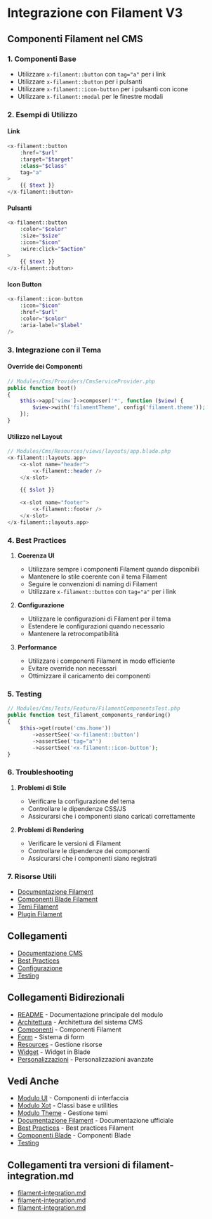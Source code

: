 # Integrazione con Filament V3

## Componenti Filament nel CMS

### 1. Componenti Base
- Utilizzare `x-filament::button` con `tag="a"` per i link
- Utilizzare `x-filament::button` per i pulsanti
- Utilizzare `x-filament::icon-button` per i pulsanti con icone
- Utilizzare `x-filament::modal` per le finestre modali

### 2. Esempi di Utilizzo

#### Link
```php
<x-filament::button
    :href="$url"
    :target="$target"
    :class="$class"
    tag="a"
>
    {{ $text }}
</x-filament::button>
```

#### Pulsanti
```php
<x-filament::button
    :color="$color"
    :size="$size"
    :icon="$icon"
    :wire:click="$action"
>
    {{ $text }}
</x-filament::button>
```

#### Icon Button
```php
<x-filament::icon-button
    :icon="$icon"
    :href="$url"
    :color="$color"
    :aria-label="$label"
/>
```

### 3. Integrazione con il Tema

#### Override dei Componenti
```php
// Modules/Cms/Providers/CmsServiceProvider.php
public function boot()
{
    $this->app['view']->composer('*', function ($view) {
        $view->with('filamentTheme', config('filament.theme'));
    });
}
```

#### Utilizzo nel Layout
```php
// Modules/Cms/Resources/views/layouts/app.blade.php
<x-filament::layouts.app>
    <x-slot name="header">
        <x-filament::header />
    </x-slot>

    {{ $slot }}

    <x-slot name="footer">
        <x-filament::footer />
    </x-slot>
</x-filament::layouts.app>
```

### 4. Best Practices

1. **Coerenza UI**
   - Utilizzare sempre i componenti Filament quando disponibili
   - Mantenere lo stile coerente con il tema Filament
   - Seguire le convenzioni di naming di Filament
   - Utilizzare `x-filament::button` con `tag="a"` per i link

2. **Configurazione**
   - Utilizzare le configurazioni di Filament per il tema
   - Estendere le configurazioni quando necessario
   - Mantenere la retrocompatibilità

3. **Performance**
   - Utilizzare i componenti Filament in modo efficiente
   - Evitare override non necessari
   - Ottimizzare il caricamento dei componenti

### 5. Testing

```php
// Modules/Cms/Tests/Feature/FilamentComponentsTest.php
public function test_filament_components_rendering()
{
    $this->get(route('cms.home'))
        ->assertSee('<x-filament::button')
        ->assertSee('tag="a"')
        ->assertSee('<x-filament::icon-button');
}
```

### 6. Troubleshooting

1. **Problemi di Stile**
   - Verificare la configurazione del tema
   - Controllare le dipendenze CSS/JS
   - Assicurarsi che i componenti siano caricati correttamente

2. **Problemi di Rendering**
   - Verificare le versioni di Filament
   - Controllare le dipendenze dei componenti
   - Assicurarsi che i componenti siano registrati

### 7. Risorse Utili

- [Documentazione Filament](https://filamentphp.com/docs/3.x)
- [Componenti Blade Filament](https://filamentphp.com/docs/3.x/support/blade-components)
- [Temi Filament](https://filamentphp.com/docs/3.x/themes)
- [Plugin Filament](https://filamentphp.com/docs/3.x/plugins)

## Collegamenti

- [Documentazione CMS](../README.md)
- [Best Practices](../best_practices/theme-reusability.md)
- [Configurazione](../config.md)
- [Testing](../testing.md)

## Collegamenti Bidirezionali
- [README](README.md) - Documentazione principale del modulo
- [Architettura](architecture.md) - Architettura del sistema CMS
- [Componenti](filament-components.md) - Componenti Filament
- [Form](filament-forms.md) - Sistema di form
- [Resources](filament-resources.md) - Gestione risorse
- [Widget](filament-widgets-in-blade.md) - Widget in Blade
- [Personalizzazioni](filament-personalizzazioni-avanzate.md) - Personalizzazioni avanzate

## Vedi Anche
- [Modulo UI](../UI/docs/README.md) - Componenti di interfaccia
- [Modulo Xot](../Xot/docs/README.md) - Classi base e utilities
- [Modulo Theme](../Theme/docs/README.md) - Gestione temi
- [Documentazione Filament](https://filamentphp.com/docs) - Documentazione ufficiale
- [Best Practices](https://filamentphp.com/docs/3.x/best-practices) - Best practices Filament
- [Componenti Blade](https://filamentphp.com/docs/3.x/support/blade-components) - Componenti Blade
- [Testing](../testing.md) 

## Collegamenti tra versioni di filament-integration.md
* [filament-integration.md](laravel/Modules/Xot/docs/laraxot/filament-integration.md)
* [filament-integration.md](laravel/Modules/Cms/docs/roadmap/features/filament-integration.md)
* [filament-integration.md](laravel/Modules/Cms/docs/filament-integration.md)

